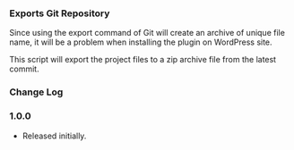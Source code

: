 ### Exports Git Repository

Since using the export command of Git will create an archive of unique file name, it will be a problem when installing the plugin on WordPress site.

This script will export the project files to a zip archive file from the latest commit.

### Change Log

### 1.0.0
- Released initially.